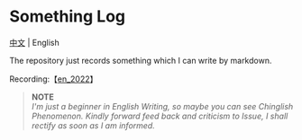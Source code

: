 # Something Log

[中文](README.md) | English  

The repository just records something which I can write by markdown.

Recording:【[en_2022](2022/en_README.md)】


> **NOTE**    
>_I'm just a beginner in English Writing, so maybe you can see Chinglish Phenomenon. Kindly forward feed back and criticism to Issue, I shall rectify as soon as I am informed._

